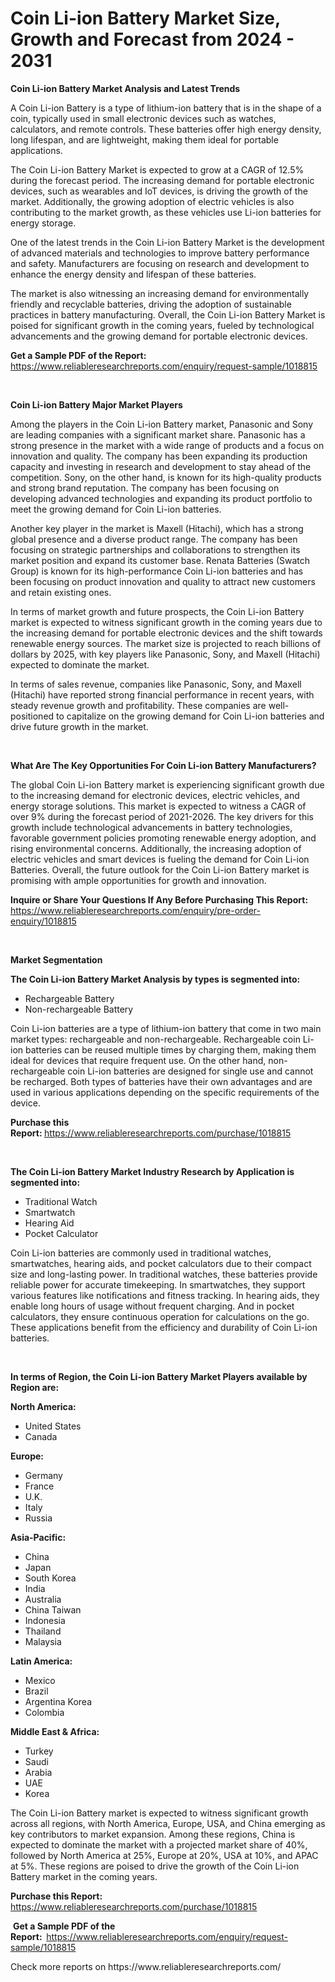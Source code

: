 <p><h1>Coin Li-ion Battery Market Size, Growth and Forecast from 2024 - 2031</h1></p><p><strong>Coin Li-ion Battery Market Analysis and Latest Trends</strong></p>
<p><p>A Coin Li-ion Battery is a type of lithium-ion battery that is in the shape of a coin, typically used in small electronic devices such as watches, calculators, and remote controls. These batteries offer high energy density, long lifespan, and are lightweight, making them ideal for portable applications.</p><p>The Coin Li-ion Battery Market is expected to grow at a CAGR of 12.5% during the forecast period. The increasing demand for portable electronic devices, such as wearables and IoT devices, is driving the growth of the market. Additionally, the growing adoption of electric vehicles is also contributing to the market growth, as these vehicles use Li-ion batteries for energy storage.</p><p>One of the latest trends in the Coin Li-ion Battery Market is the development of advanced materials and technologies to improve battery performance and safety. Manufacturers are focusing on research and development to enhance the energy density and lifespan of these batteries.</p><p>The market is also witnessing an increasing demand for environmentally friendly and recyclable batteries, driving the adoption of sustainable practices in battery manufacturing. Overall, the Coin Li-ion Battery Market is poised for significant growth in the coming years, fueled by technological advancements and the growing demand for portable electronic devices.</p></p>
<p><strong>Get a Sample PDF of the Report:&nbsp;</strong> <a href="https://www.reliableresearchreports.com/enquiry/request-sample/1018815">https://www.reliableresearchreports.com/enquiry/request-sample/1018815</a></p>
<p>&nbsp;</p>
<p><strong>Coin Li-ion Battery Major Market Players</strong></p>
<p><p>Among the players in the Coin Li-ion Battery market, Panasonic and Sony are leading companies with a significant market share. Panasonic has a strong presence in the market with a wide range of products and a focus on innovation and quality. The company has been expanding its production capacity and investing in research and development to stay ahead of the competition. Sony, on the other hand, is known for its high-quality products and strong brand reputation. The company has been focusing on developing advanced technologies and expanding its product portfolio to meet the growing demand for Coin Li-ion batteries.</p><p>Another key player in the market is Maxell (Hitachi), which has a strong global presence and a diverse product range. The company has been focusing on strategic partnerships and collaborations to strengthen its market position and expand its customer base. Renata Batteries (Swatch Group) is known for its high-performance Coin Li-ion batteries and has been focusing on product innovation and quality to attract new customers and retain existing ones.</p><p>In terms of market growth and future prospects, the Coin Li-ion Battery market is expected to witness significant growth in the coming years due to the increasing demand for portable electronic devices and the shift towards renewable energy sources. The market size is projected to reach billions of dollars by 2025, with key players like Panasonic, Sony, and Maxell (Hitachi) expected to dominate the market.</p><p>In terms of sales revenue, companies like Panasonic, Sony, and Maxell (Hitachi) have reported strong financial performance in recent years, with steady revenue growth and profitability. These companies are well-positioned to capitalize on the growing demand for Coin Li-ion batteries and drive future growth in the market.</p></p>
<p>&nbsp;</p>
<p><strong>What Are The Key Opportunities For Coin Li-ion Battery Manufacturers?</strong></p>
<p><p>The global Coin Li-ion Battery market is experiencing significant growth due to the increasing demand for electronic devices, electric vehicles, and energy storage solutions. This market is expected to witness a CAGR of over 9% during the forecast period of 2021-2026. The key drivers for this growth include technological advancements in battery technologies, favorable government policies promoting renewable energy adoption, and rising environmental concerns. Additionally, the increasing adoption of electric vehicles and smart devices is fueling the demand for Coin Li-ion Batteries. Overall, the future outlook for the Coin Li-ion Battery market is promising with ample opportunities for growth and innovation.</p></p>
<p><strong>Inquire or Share Your Questions If Any Before Purchasing This Report:</strong> <a href="https://www.reliableresearchreports.com/enquiry/pre-order-enquiry/1018815">https://www.reliableresearchreports.com/enquiry/pre-order-enquiry/1018815</a></p>
<p>&nbsp;</p>
<p><strong>Market Segmentation</strong></p>
<p><strong>The Coin Li-ion Battery Market Analysis by types is segmented into:</strong></p>
<p><ul><li>Rechargeable Battery</li><li>Non-rechargeable Battery</li></ul></p>
<p><p>Coin Li-ion batteries are a type of lithium-ion battery that come in two main market types: rechargeable and non-rechargeable. Rechargeable coin Li-ion batteries can be reused multiple times by charging them, making them ideal for devices that require frequent use. On the other hand, non-rechargeable coin Li-ion batteries are designed for single use and cannot be recharged. Both types of batteries have their own advantages and are used in various applications depending on the specific requirements of the device.</p></p>
<p><strong>Purchase this Report:&nbsp;</strong><a href="https://www.reliableresearchreports.com/purchase/1018815">https://www.reliableresearchreports.com/purchase/1018815</a></p>
<p>&nbsp;</p>
<p><strong>The Coin Li-ion Battery Market Industry Research by Application is segmented into:</strong></p>
<p><ul><li>Traditional Watch</li><li>Smartwatch</li><li>Hearing Aid</li><li>Pocket Calculator</li></ul></p>
<p><p>Coin Li-ion batteries are commonly used in traditional watches, smartwatches, hearing aids, and pocket calculators due to their compact size and long-lasting power. In traditional watches, these batteries provide reliable power for accurate timekeeping. In smartwatches, they support various features like notifications and fitness tracking. In hearing aids, they enable long hours of usage without frequent charging. And in pocket calculators, they ensure continuous operation for calculations on the go. These applications benefit from the efficiency and durability of Coin Li-ion batteries.</p></p>
<p>&nbsp;</p>
<p><strong>In terms of Region, the Coin Li-ion Battery Market Players available by Region are:</strong></p>
<p>
    <p> <strong> North America: </strong>
        <ul>
            <li>United States</li>
            <li>Canada</li>
        </ul>
        </p> 
    <p> <strong> Europe: </strong>
        <ul>
            <li>Germany</li>
            <li>France</li>
            <li>U.K.</li>
            <li>Italy</li>
            <li>Russia</li>
        </ul>
        </p> 
    <p> <strong> Asia-Pacific: </strong>
        <ul>
            <li>China</li>
            <li>Japan</li>
            <li>South Korea</li>
            <li>India</li>
            <li>Australia</li>
            <li>China Taiwan</li>
            <li>Indonesia</li>
            <li>Thailand</li>
            <li>Malaysia</li>
        </ul>
        </p> 
    <p> <strong> Latin America: </strong>
        <ul>
            <li>Mexico</li>
            <li>Brazil</li>
            <li>Argentina Korea</li>
            <li>Colombia</li>
        </ul>
        </p> 
    <p> <strong> Middle East & Africa: </strong>
        <ul>
            <li>Turkey</li>
            <li>Saudi</li>
            <li>Arabia</li>
            <li>UAE</li>
            <li>Korea</li>
        </ul>
    </p>
    </p>
<p><p>The Coin Li-ion Battery market is expected to witness significant growth across all regions, with North America, Europe, USA, and China emerging as key contributors to market expansion. Among these regions, China is expected to dominate the market with a projected market share of 40%, followed by North America at 25%, Europe at 20%, USA at 10%, and APAC at 5%. These regions are poised to drive the growth of the Coin Li-ion Battery market in the coming years.</p></p>
<p><strong>Purchase this Report: </strong><a href="https://www.reliableresearchreports.com/purchase/1018815">https://www.reliableresearchreports.com/purchase/1018815</a></p>
<p>&nbsp;<strong>Get a Sample PDF of the Report:&nbsp;&nbsp;</strong><a href="https://www.reliableresearchreports.com/enquiry/request-sample/1018815">https://www.reliableresearchreports.com/enquiry/request-sample/1018815</a></p>
<p><strong></strong></p>
<p>Check more reports on https://www.reliableresearchreports.com/</p>